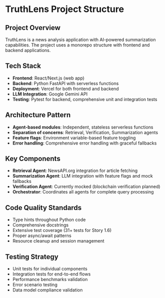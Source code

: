 # TruthLens Project Structure

## Project Overview
TruthLens is a news analysis application with AI-powered summarization capabilities. The project uses a monorepo structure with frontend and backend applications.

## Tech Stack
- **Frontend**: React/Next.js (web app)
- **Backend**: Python FastAPI with serverless functions
- **Deployment**: Vercel for both frontend and backend
- **LLM Integration**: Google Gemini API
- **Testing**: Pytest for backend, comprehensive unit and integration tests

## Architecture Pattern
- **Agent-based modules**: Independent, stateless serverless functions
- **Separation of concerns**: Retrieval, Verification, Summarization agents
- **Feature flags**: Environment variable-based feature toggling
- **Error handling**: Comprehensive error handling with graceful fallbacks

## Key Components
- **Retrieval Agent**: NewsAPI.org integration for article fetching
- **Summarization Agent**: LLM integration with feature flags and mock fallbacks
- **Verification Agent**: Currently mocked (blockchain verification planned)
- **Orchestrator**: Coordinates all agents for complete query processing

## Code Quality Standards
- Type hints throughout Python code
- Comprehensive docstrings
- Extensive test coverage (31+ tests for Story 1.6)
- Proper async/await patterns
- Resource cleanup and session management

## Testing Strategy
- Unit tests for individual components
- Integration tests for end-to-end flows  
- Performance benchmarks validation
- Error scenario testing
- Data model compliance validation